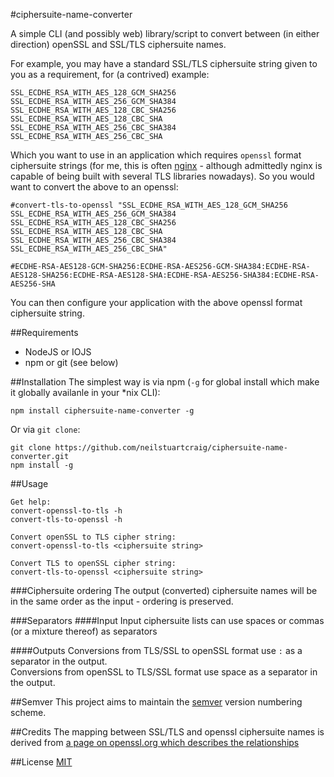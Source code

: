 #ciphersuite-name-converter

A simple CLI (and possibly web) library/script to convert between (in either direction) openSSL and SSL/TLS ciphersuite names.

For example, you may have a standard SSL/TLS ciphersuite string given to you as a requirement, for (a contrived) example:

```
SSL_ECDHE_RSA_WITH_AES_128_GCM_SHA256 SSL_ECDHE_RSA_WITH_AES_256_GCM_SHA384 SSL_ECDHE_RSA_WITH_AES_128_CBC_SHA256 SSL_ECDHE_RSA_WITH_AES_128_CBC_SHA SSL_ECDHE_RSA_WITH_AES_256_CBC_SHA384 SSL_ECDHE_RSA_WITH_AES_256_CBC_SHA
```

Which you want to use in an application which requires `openssl` format ciphersuite strings (for me, this is often [nginx](http://www.nginx.org) - although admittedly nginx is capable of being built with several TLS libraries nowadays). So you would want to convert the above to an openssl:

```
#convert-tls-to-openssl "SSL_ECDHE_RSA_WITH_AES_128_GCM_SHA256 SSL_ECDHE_RSA_WITH_AES_256_GCM_SHA384 SSL_ECDHE_RSA_WITH_AES_128_CBC_SHA256 SSL_ECDHE_RSA_WITH_AES_128_CBC_SHA SSL_ECDHE_RSA_WITH_AES_256_CBC_SHA384 SSL_ECDHE_RSA_WITH_AES_256_CBC_SHA"

#ECDHE-RSA-AES128-GCM-SHA256:ECDHE-RSA-AES256-GCM-SHA384:ECDHE-RSA-AES128-SHA256:ECDHE-RSA-AES128-SHA:ECDHE-RSA-AES256-SHA384:ECDHE-RSA-AES256-SHA
```

You can then configure your application with the above openssl format ciphersuite string.

##Requirements
* NodeJS or IOJS
* npm or git (see below)

##Installation
The simplest way is via npm (`-g` for global install which make it globally availanle in your *nix CLI):
```
npm install ciphersuite-name-converter -g
```

Or via `git clone`:
```
git clone https://github.com/neilstuartcraig/ciphersuite-name-converter.git
npm install -g
```

##Usage
```
Get help:
convert-openssl-to-tls -h
convert-tls-to-openssl -h

Convert openSSL to TLS cipher string: 
convert-openssl-to-tls <ciphersuite string>

Convert TLS to openSSL cipher string: 
convert-tls-to-openssl <ciphersuite string>
```

###Ciphersuite ordering
The output (converted) ciphersuite names will be in the same order as the input - ordering is preserved.

###Separators
####Input
Input ciphersuite lists can use spaces or commas (or a mixture thereof) as separators

####Outputs
Conversions from TLS/SSL to openSSL format use `:` as a separator in the output.  
Conversions from openSSL to TLS/SSL format use space as a separator in the output.

##Semver
This project aims to maintain the [semver](http://semver.org/) version numbering scheme.

##Credits
The mapping between SSL/TLS and openssl ciphersuite names is derived from [a page on openssl.org which describes the relationships](https://www.openssl.org/docs/apps/ciphers.html)

##License
[MIT](http://opensource.org/licenses/MIT)